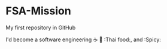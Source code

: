 # FSA-Mission
My first repository in GitHub

I'd become a software engineering :coffee: :pizza: :Thai food:, and :Spicy:

